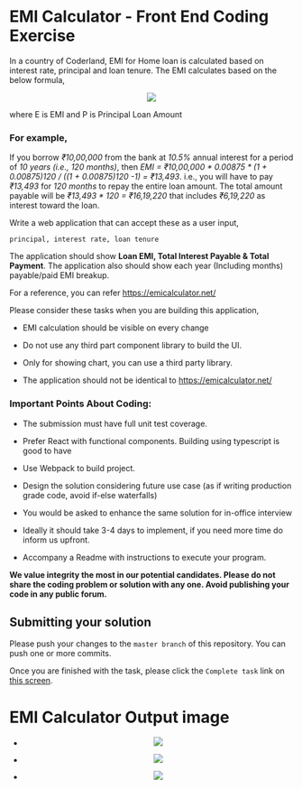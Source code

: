 # EMI Calculator - Front End Coding Exercise

In a country of Coderland, EMI for Home loan is calculated based on interest rate, principal and loan tenure. The EMI calculates based on the below formula,

<p align="center">
  <img src="https://emicalculator.net/wp-content/uploads/emiformula.png">
</p>

where E is EMI and P is Principal Loan Amount

### **For example,**

If you borrow _₹10,00,000_ from the bank at _10.5%_ annual interest for a period of _10 years (i.e., 120 months)_, then _EMI = ₹10,00,000 * 0.00875 * (1 + 0.00875)120 / ((1 + 0.00875)120 -1) = ₹13,493_. i.e., you will have to pay _₹13,493_ for _120 months_ to repay the entire loan amount. The total amount payable will be _₹13,493 \* 120 = ₹16,19,220_ that includes _₹6,19,220_ as interest toward the loan.

Write a web application that can accept these as a user input,

`principal, interest rate, loan tenure`

The application should show **Loan EMI, Total Interest Payable & Total Payment**. The application also should show each year (Including months) payable/paid EMI breakup.

For a reference, you can refer https://emicalculator.net/

Please consider these tasks when you are building this application,

- EMI calculation should be visible on every change

- Do not use any third part component library to build the UI.

- Only for showing chart, you can use a third party library.

- The application should not be identical to https://emicalculator.net/

### **Important Points About Coding:**

- The submission must have full unit test coverage.

- Prefer React with functional components. Building using typescript is good to have

- Use Webpack to build project.

- Design the solution considering future use case (as if writing production grade code, avoid if-else waterfalls)

- You would be asked to enhance the same solution for in-office interview

- Ideally it should take 3-4 days to implement, if you need more time do inform us upfront.

- Accompany a Readme with instructions to execute your program.

**We value integrity the most in our potential candidates. Please do not share the coding problem or solution with any one. Avoid publishing your code in any public forum.**

## Submitting your solution

Please push your changes to the `master branch` of this repository. You can push one or more commits. <br>

Once you are finished with the task, please click the `Complete task` link on <a href="https://app.codescreen.dev/#/codescreentestd2a13286-20c8-485b-8fb9-5480289c0097" target="_blank">this screen</a>.

# EMI Calculator Output image

- <p align="center">
    <img src="https://github.com/codescreen/CodeScreen_c7ykjth0/blob/myWork/a1.png">
  </p>
- <p align="center">
    <img src="https://github.com/codescreen/CodeScreen_c7ykjth0/blob/myWork/a2.png">
  </p>
- <p align="center">
    <img src="https://github.com/codescreen/CodeScreen_c7ykjth0/blob/myWork/a3.png">
  </p>
